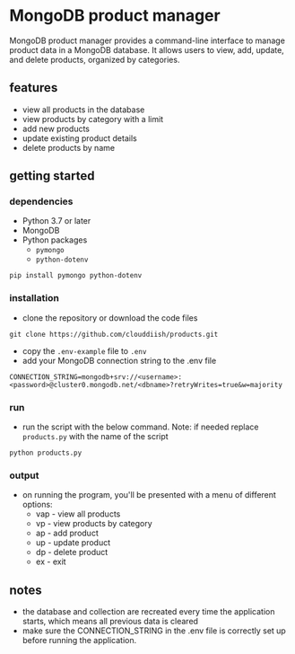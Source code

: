 # MongoDB product manager

MongoDB product manager provides a command-line interface to manage product data in a MongoDB database. It allows users to view, add, update, and delete products, organized by categories.

## features

- view all products in the database
- view products by category with a limit
- add new products
- update existing product details
- delete products by name

## getting started

### dependencies

- Python 3.7 or later
- MongoDB
- Python packages
  - `pymongo`
  - `python-dotenv`
```
pip install pymongo python-dotenv
```

### installation

- clone the repository or download the code files
```
git clone https://github.com/clouddiish/products.git
```
- copy the `.env-example` file to `.env`
- add your MongoDB connection string to the .env file
```
CONNECTION_STRING=mongodb+srv://<username>:<password>@cluster0.mongodb.net/<dbname>?retryWrites=true&w=majority
```

### run 

- run the script with the below command. Note: if needed replace `products.py` with the name of the script
```
python products.py
```

### output 

- on running the program, you'll be presented with a menu of different options:
  - vap - view all products
  - vp - view products by category
  - ap - add product
  - up - update product
  - dp - delete product
  - ex - exit
 
## notes

- the database and collection are recreated every time the application starts, which means all previous data is cleared
- make sure the CONNECTION_STRING in the .env file is correctly set up before running the application.
